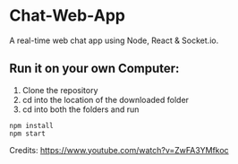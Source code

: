 # Chat-Web-App
A real-time web chat app using Node, React & Socket.io. 
## Run it on your own Computer:
1. Clone the repository
2. cd into the location of the downloaded folder
3. cd into both the folders and run 
```
npm install
npm start
```

Credits:
https://www.youtube.com/watch?v=ZwFA3YMfkoc
